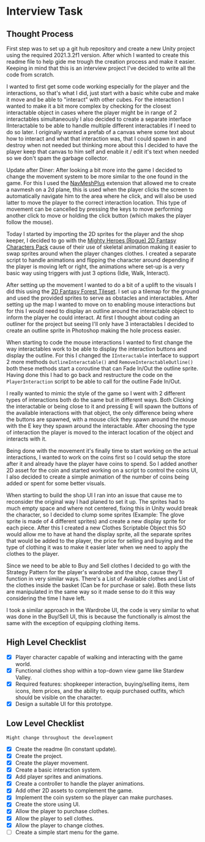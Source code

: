 # Interview Task

## Thought Process

First step was to set up a git hub repository and create a new Unity project
using the required 2021.3.2f1 version. After which I wanted to create this
readme file to help gide me trough the creation process and make it easier.
Keeping in mind that this is an interview project I've decided to write all the
code from scratch.

I wanted to first get some code working especially for the player and the
interactions, so that's what I did, just start with a basic white cube and make
it move and be able to "interact" with other cubes. For the interaction I wanted
to make it a bit more complex by checking for the closest interactable object in
cases where the player might be in range of 2 interactables simultaneously I
also decided to create a separate interface IInteractable to be able to handle
multiple different interactables if I need to do so later. I originally wanted
a prefab of a canvas where some text about how to interact and what that
interaction was, that I could spawn in and destroy when not needed but thinking
more about this I decided to have the player keep that canvas to him self and
enable it / edit it's text when needed so we don't spam the garbage collector.

Update after Diner:
After looking a bit more into the game I decided to change the movement system
to be more similar to the one found in the game. For this I used the
[NavMeshPlus][0] extension that allowed me to create a navmesh on a 2d plane,
this is used when the player clicks the screen to automatically navigate him to
the area where he click, and will also be used latter to move the player to the
correct interaction location. This type of movement can be cancelled by pressing
the keys to move performing another click to move or holding the click button
(which makes the player follow the mouse).

Today I started by importing the 2D sprites for the player and the shop keeper,
I decided to go with the [Mighty Heroes (Rogue) 2D Fantasy Characters Pack][1]
cause of their use of skeletal animation making it easier to swap sprites around
when the player changes clothes.
I created a separate script to handle animations and flipping the character
around depending if the player is moving left or right, the animations where
set-up is a very basic way using triggers with just 3 options (Idle, Walk,
Interact).

After setting up the movement I wanted to do a bit of a uplift to the visuals
I did this using the [2D Fantasy Forest Tileset][2]. I set up a tilemap for the
ground and used the provided sprites to serve as obstacles and interactables.
After setting up the map I wanted to move on to enabling mouse interactions but
for this I would need to display an outline around the interactable object to
inform the player he could interact. At first I thought about coding an outliner
for the project but seeing I'll only have 3 interactables I decided to create
an outline sprite in Photoshop making the hole process easier.

When starting to code the mouse interactions I wanted to first change the way
interactables work to be able to display the interaction buttons and display the
outline. For this I changed the `IInteractable` interface to support 2 more
methods `OutlineInteractable()` and `RemoveInteractableOutline()` both these
methods start a coroutine that can Fade In/Out the outline sprite. Having done
this I had to go back and restructure the code on the `PlayerInteraction` script
to be able to call for the outline Fade In/Out.

I really wanted to mimic the style of the game so I went with 2 different types
of interactions both do the same but in different ways. Both Clicking the
interactable or being close to it and pressing E will spawn the buttons of the
available interactions with that object, the only difference being where the
buttons are spawned, with a mouse click they spawn around the mouse with the E
key they spawn around the interactable. After choosing the type of interaction
the player is moved to the interact location of the object and interacts with it.

Being done with the movement it's finally time to start working on the actual
interactions, I wanted to work on the coins first so I could setup the store
after it and already have the player have coins to spend. So I added another
2D asset for the coin and started working on a script to control the coins UI,
I also decided to create a simple animation of the number of coins being added
or spent for some better visuals.

When starting to build the shop UI I ran into an issue that cause me to
reconsider the original way I had planed to set it up. The sprites had to much
empty space and where not centered, fixing this in Unity would break the
character, so I decided to clump some sprites (Example: The glove sprite is made
of 4 different sprites) and create a new display sprite for each piece. After
this I created a new Clothes Scriptable Object this SO would allow me to have
at hand the display sprite, all the separate sprites that would be added to the
player, the price for selling and buying and the type of clothing it was to make
it easier later when we need to apply the clothes to the player.

Since we need to be able to Buy and Sell clothes I decided to go with the
Strategy Pattern for the player's wardrobe and the shop, cause they'll function
in very similar ways. There's a List of Available clothes and List of the
clothes inside the basket (Can be for purchase or sale). Both these lists are
manipulated in the same way so it made sense to do it this way considering the
time I have left.

I took a similar approach in the Wardrobe UI, the code is very similar to what
was done in the Buy/Sell UI, this is because the functionally is almost the same
with the exception of equipping clothing items.

## High Level Checklist

- [X] Player character capable of walking and interacting with the game world.
- [X] Functional clothes shop within a top-down view game like Stardew Valley.
- [X] Required features: shopkeeper interaction, buying/selling items, item
icons, item prices, and the ability to equip purchased outfits, which should be
visible on the character.
- [X] Design a suitable UI for this prototype.

## Low Level Checklist

`Might change throughout the development`

- [X] Create the readme (In constant update).
- [X] Create the project.
- [X] Create the player movement.
- [X] Create a basic interaction system.
- [X] Add player sprites and animations.
- [X] Create a controller to handle the player animations.
- [X] Add other 2D assets to complement the game.
- [X] Implement the coin system so the player can make purchases.
- [X] Create the store using UI.
- [X] Allow the player to purchase clothes.
- [X] Allow the player to sell clothes.
- [X] Allow the player to change clothes.
- [ ] Create a simple start menu for the game.

<!-- Reference Links -->
[0]: https://github.com/h8man/NavMeshPlus
[1]: https://assetstore.unity.com/packages/2d/characters/mighty-heroes-rogue-2d-fantasy-characters-pack-85770
[2]: https://assetstore.unity.com/packages/2d/environments/2d-fantasy-forest-tileset-19553

